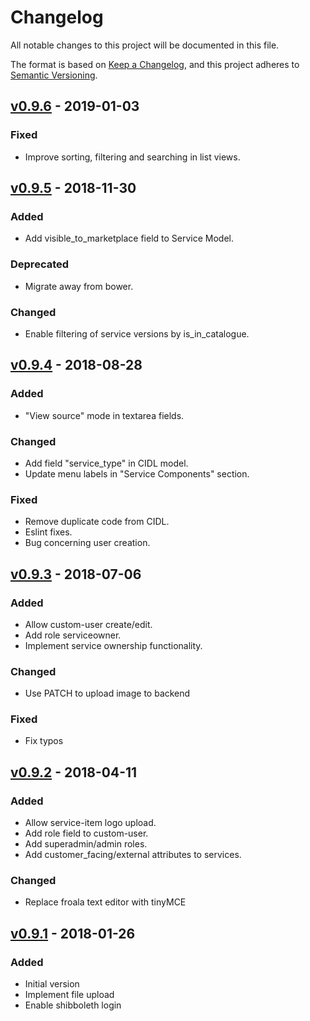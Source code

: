 # Changelog
All notable changes to this project will be documented in this file.

The format is based on [Keep a Changelog](https://keepachangelog.com/en/1.0.0/),
and this project adheres to [Semantic Versioning](https://semver.org/spec/v2.0.0.html).

## [v0.9.6](https://github.com/grnet/agora-sp-admin/compare/v0.9.5...v0.9.6) - 2019-01-03

### Fixed
- Improve sorting, filtering and searching in list views.

## [v0.9.5](https://github.com/grnet/agora-sp-admin/compare/v0.9.4...v0.9.5) - 2018-11-30

### Added
- Add visible_to_marketplace field to Service Model.

### Deprecated
- Migrate away from bower.

### Changed
- Enable filtering of service versions by is_in_catalogue.

## [v0.9.4](https://github.com/grnet/agora-sp-admin/compare/v0.9.3...v0.9.4) - 2018-08-28

### Added
- "View source" mode in textarea fields.

### Changed

- Add field "service_type" in CIDL model.
- Update menu labels in "Service Components" section.

### Fixed
- Remove duplicate code from CIDL.
- Eslint fixes.
- Bug concerning user creation.

## [v0.9.3](https://github.com/grnet/agora-sp-admin/compare/v0.9.2...v0.9.3) - 2018-07-06

### Added
- Allow custom-user create/edit.
- Add role serviceowner.
- Implement service ownership functionality.

### Changed
- Use PATCH to upload image to backend

### Fixed
- Fix typos

## [v0.9.2](https://github.com/grnet/agora-sp-admin/compare/v0.9.1...v0.9.2) - 2018-04-11

### Added
- Allow service-item logo upload.
- Add role field to custom-user.
- Add superadmin/admin roles.
- Add customer_facing/external attributes to services.

### Changed
- Replace froala text editor with tinyMCE

## [v0.9.1](https://github.com/grnet/agora-sp-admin/releases/tag/v0.9.1) - 2018-01-26

### Added
- Initial version
- Implement file upload
- Enable shibboleth login
